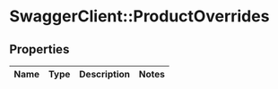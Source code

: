 # SwaggerClient::ProductOverrides

## Properties
Name | Type | Description | Notes
------------ | ------------- | ------------- | -------------


